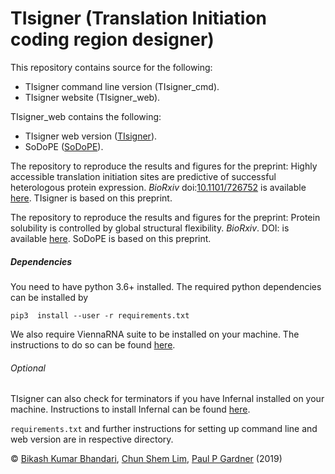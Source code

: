 # TIsigner (Translation Initiation coding region designer)
This repository contains source for the following: 
- TIsigner command line version (TIsigner_cmd).
- TIsigner website (TIsigner_web).

TIsigner_web contains the following:
- TIsigner web version ([TIsigner](https://tisigner.otago.ac.nz/tisigner)).
- SoDoPE ([SoDoPE](https://tisigner.otago.ac.nz/sodope)).

The repository to reproduce the results and figures for the preprint: Highly accessible translation initiation sites are predictive of successful heterologous protein expression. *BioRxiv* doi:[10.1101/726752](https://www.biorxiv.org/content/10.1101/726752v1) is available [here](https://github.com/Gardner-BinfLab/TIsigner_paper_2019). TIsigner is based on this preprint.

The repository to reproduce the results and figures for the preprint: Protein solubility is controlled by global structural flexibility. *BioRxiv*. DOI:  is available [here](https://github.com/Gardner-BinfLab/SoDoPE_paper_2019). SoDoPE is based on this preprint.

##### Dependencies
You need to have python 3.6+ installed. The required python dependencies can be installed by

```pip3  install --user -r requirements.txt ```

We also require ViennaRNA suite to be installed on your machine. The instructions to do so can be found [here](https://www.tbi.univie.ac.at/RNA/documentation.html#install).
###### Optional
TIsigner can also check for terminators if you have Infernal installed on your machine. Instructions to install Infernal can be found [here](http://eddylab.org/infernal/).

```requirements.txt``` and further instructions for setting up command line and web version are in respective directory. 

© [Bikash Kumar Bhandari](https://bkb3.github.io), [Chun Shem Lim](https://github.com/lcscs12345), [Paul P Gardner](https://github.com/ppgardne) (2019)
